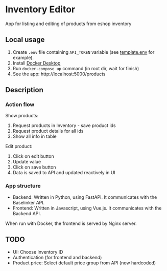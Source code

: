 # Inventory Editor
App for listing and editing of products from eshop inventory

## Local usage

1. Create `.env` file containing `API_TOKEN` variable (see [template.env](./template.env) for example).
2. Install [Docker Desktop](https://www.docker.com/products/docker-desktop/)
3. Run `docker-compose up` command (in root dir, wait for finish)
4. See the app: http://localhost:5000/products 

## Description

### Action flow
Show products:
1. Request products in Inventory - save product ids
2. Request product details for all ids
3. Show all info in table

Edit product:
1. Click on edit button
2. Update value
3. Click on save button
4. Data is saved to API and updated reactively in UI

### App structure

* Backend: Written in Python, using FastAPI. It communicates with the Baselinker API.
* Frontend: Written in Javascript, using Vue.js. It communicates with the Backend API.

When run with Docker, the frontend is served by Nginx server.

## TODO

* UI: Choose Inventory ID
* Authentication (for frontend and backend)
* Product price: Select default price group from API (now hardcoded)
